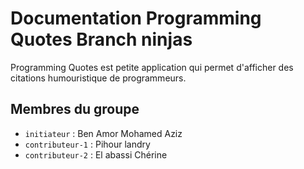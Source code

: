 # Documentation Programming Quotes Branch ninjas

Programming Quotes est petite application qui permet d'afficher des citations humouristique de programmeurs. 

## Membres du groupe

- `initiateur` : Ben Amor Mohamed Aziz
- `contributeur-1` : Pihour landry
- `contributeur-2` : El abassi Chérine